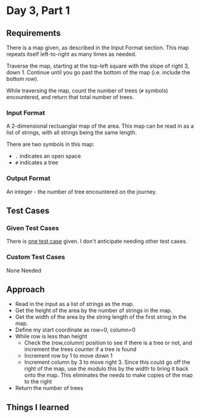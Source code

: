 # Day 3, Part 1 #

## Requirements ##

There is a map given, as described in the Input Format section. This map repeats itself left-to-right as many times as needed.

Traverse the map, starting at the top-left square with the slope of right 3, down 1. Continue until you go past the bottom of the map (i.e. include the bottom row).

While traversing the map, count the number of trees (`#` symbols) encountered, and return that total number of trees.

### Input Format ###

A 2-dimensional rectuanglar map of the area. This map can be read in as a list of strings, with all strings being the same length.

There are two symbols in this map:
- `.` indicates an open space
- `#` indicates a tree

### Output Format ###

An integer - the number of tree encountered on the journey.

## Test Cases ##

### Given Test Cases ###

There is [one test case](../data/test_cases/day2_test1.txt) given. I don't anticipate needing other test cases.

### Custom Test Cases ###

None Needed

## Approach ##

* Read in the input as a list of strings as the map.
* Get the height of the area by the number of strings in the map.
* Get the width of the area by the string length of the first string in the map.
* Define my start coordinate as row=0, column=0
* While row is less than height
    * Check the (row,column) position to see if there is a tree or not, and increment the trees counter if a tree is found
    * Increment row by 1 to move down 1
    * Increment column by 3 to move right 3. Since this could go off the right of the map, use the modulo this by the width to bring it back onto the map. This eliminates the needs to make copies of the map to the right
* Return the number of trees

## Things I learned ##


